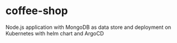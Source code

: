 # coffee-shop
Node.js application with MongoDB as data store and deployment on Kubernetes with helm chart and ArgoCD
